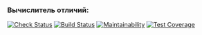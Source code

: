 ### Вычислитель отличий:
[![Check Status](https://github.com/anporshnev/java-project-71/workflows/hexlet-check/badge.svg)](https://github.com/anporshnev/java-project-71/actions)
[![Build Status](https://github.com/anporshnev/java-project-71/workflows/Build/badge.svg)](https://github.com/anporshnev/java-project-71/actions)
[![Maintainability](https://api.codeclimate.com/v1/badges/5092bd71376eaea76d2e/maintainability)](https://codeclimate.com/github/anporshnev/java-project-71/maintainability)
[![Test Coverage](https://api.codeclimate.com/v1/badges/5092bd71376eaea76d2e/test_coverage)](https://codeclimate.com/github/anporshnev/java-project-71/test_coverage)